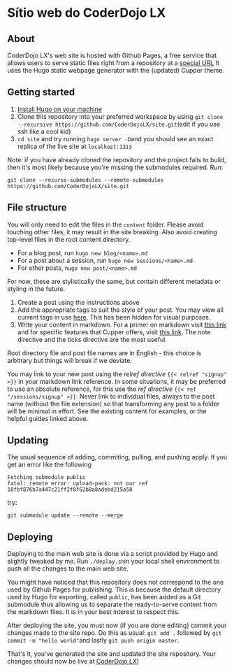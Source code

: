 # Sítio web do CoderDojo LX

## About

CoderDojo LX's web site is hosted with Github Pages, a free service that allows users to serve static files right from a repository at a [special URL](https://coderdojolx.github.io) It uses the Hugo static webpage generator with the (updated) Cupper theme.

## Getting started

1. [Install Hugo on your machine](https://gohugo.io/getting-started/quick-start/)
2. Clone this repository into your preferred workspace by using `git clone --recursive https://github.com/CoderDojoLX/site.git`(edit if you use ssh like a cool kid)
3. `cd site` and try running `hugo server -D`and you should see an exact replica of the live site at `localhost:1313`

Note: if you have already cloned the repository and the project fails to build, then it's most likely because you're missing the submodules required. Run:

```
git clone --recurse-submodules --remote-submodules https://github.com/CoderDojoLX/site.git
```

## File structure

You will only need to edit the files in the `content` folder. Please avoid touching other files, it may result in the site breaking. Also avoid creating top-level files in the root content directory.

* For a blog post, run `hugo new blog/<name>.md`
* For a post about a session, run `hugo new sessions/<name>.md`
* For other posts, `hugo new post/<name>.md`

For now, these are stylistically the same, but contain different metadata or styling in the future.

1. Create a post using the instructions above
2. Add the appropriate tags to suit the style of your post. You may view all current tags in use [here](https://coderdojolx.github.io/tags/). This has been hidden for visual purposes.
3. Write your content in markdown. For a primer on markdown visit [this link](https://cupper-hugo-theme.netlify.app/cupper-typography/) and for specific features that Cupper offers, visit [this link](https://cupper-hugo-theme.netlify.app/cupper-shortcodes/). The note directive and the ticks directive are the most useful.

Root directory file and post file names are in English - this choice is arbitrary but things will break if we deviate.

You may link to your new post using the _relref directive_ `{{< relref "signup" >}}` in your markdown link reference. In some situations, it may be preferred to use an absolute reference, for this use the _ref directive_ `{{< ref "/sessions/signup" >}}`. Never link to individual files, always to the post name (without the file extension) so that transforming any post to a folder will be minimal in effort. See the existing content for examples, or the helpful guides linked above.

## Updating

The usual sequence of adding, commiting, pulling, and pushing apply. If you get an error like the following

```
Fetching submodule public
fatal: remote error: upload-pack: not our ref 18fbf876b7a447c21ff2f8f62b8a8adebd215a58
```

try:

```
git submodule update --remote --merge
```

## Deploying

Deploying to the main web site is done via a script provided by Hugo and slightly tweaked by me. Run `./deploy.sh`in your local shell environment to push all the changes to the main web site.

You might have noticed that this repository does not correspond to the one used by Github Pages for publishing. This is because the default directory used by Hugo for exporting, called `public`, has been added as a Git submodule thus allowing us to separate the ready-to-serve content from the markdown files. It is in your best interest to respect this.

After deploying the site, you must now (if you are done editing) commit your changes made to the site repo. Do this as usual: `git add .` followed by `git commit -m "hello world"`and lastly `git push origin master`.

That's it, you've generated the site and updated the site repository. Your changes should now be live at [CoderDojo LX!](https://coderdojolx.github.io)
